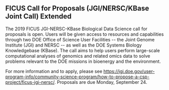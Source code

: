 ## FICUS Call for Proposals (JGI/NERSC/KBase Joint Call) Extended

The 2019 FICUS JGI-NERSC-KBase Biological Data Science call for proposals is 
open. Users will be given access to resources and capabilities through two DOE
Office of Science User Facilities -- the Joint Genome Institute (JGI) and NERSC 
-- as well as the DOE Systems Biology Knowledgebase (KBase). The call aims to
help users perform large-scale computational analyses of genomics and related
omics data to solve problems relevant to the DOE missions in bioenergy and the
environment.

For more information and to apply, please see
<https://jgi.doe.gov/user-program-info/community-science-program/how-to-propose-a-csp-project/ficus-jgi-nersc/>. 
Proposals are due Monday, September 24.
